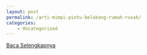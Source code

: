 ```yaml
---
layout: post
permalink: /arti-mimpi-pintu-belakang-rumah-rusak/
categories:
    - Uncategorized
---
```


[Baca Selengkapnya](/08)